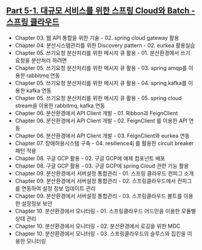 ## [Part 5-1. 대규모 서비스를 위한 스프링 Cloud와 Batch - 스프링 클라우드](https://github.com/thecodinglive/fastcampus-example)

* Chapter 03. 웹 API 통합을 위한 기술 - 02. spring cloud gateway 활용
* Chapter 04. 분산시스템관리를 위한 Discovery pattern - 02. eurkea 활용실습
* Chapter 05. 쓰기요청 분산처리를 위한 메시지 큐 활용 - 01. 분산환경에서 쓰기 요청을 분산처리 하려면
* Chapter 05. 쓰기요청 분산처리를 위한 메시지 큐 활용 - 03. spring amqp를 이용한 rabbitmq 연동
* Chapter 05. 쓰기요청 분산처리를 위한 메시지 큐 활용 - 04. spring kafka를 이용한 kafka 연동
* Chapter 05. 쓰기요청 분산처리를 위한 메시지 큐 활용 - 05. spring cloud stream을 이용한 rabbitmq, kafka 연동
* Chapter 06. 분산환경에서 API Client 개발 - 01. Ribbon과 FeignClient
* Chapter 06. 분산환경에서 API Client 개발 - 02. FeignClient 를 이용한 API 연동
* Chapter 06. 분산환경에서 API Client 개발 - 03. FeignClient와 eurkea 연동
* Chapter 07. 장애허용시스템 구축 - 04. resilience4j 를 활용한 circuit breaker 패턴 적용
* Chapter 08. 구글 GCP 활용 - 02. 구글 GCP에  예제 컴포넌트 배포
* Chapter 08. 구글 GCP 활용 - 03. 구글 GCP에 spring Cloud 관련 기능 활용
* Chapter 09. 분산환경에서 서버설정 통합관리 - 01. 스프링 클라우드 컨피그 소개
* Chapter 09. 분산환경에서 서버설정 통합관리 - 02. 스프링클라우드에서 컨피그를 연동하여 설정 정보 업데이트 관리
* Chapter 09. 분산환경에서 서버설정 통합관리 - 03. 스프링클라우드 볼트를 이용한 설정정보 보안
* Chapter 10. 분산환경에서 모니터링 - 01. 스프링클라우드 어드민을 이용한 모듈별 상태 관리
* Chapter 10. 분산환경에서 모니터링 - 02. 분산환경에서 로깅을 위한 MDC
* Chapter 10. 분산환경에서 모니터링 - 03. 스프링클라우드의 슬루스와 집킨을 이용한 모니터링		
